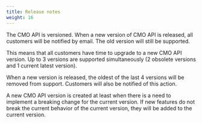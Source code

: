 ```yaml
---
title: Release notes
weight: 16
---
```

The CMO API is versioned. 
When a new version of CMO API is released, all customers will be notified by email. The old version will still be supported. 

This means that all customers have time to upgrade to a new CMO API version. Up to 3 versions are supported simultaneously (2 obsolete versions and 1 current latest version). 

When a new version is released, the oldest of the last 4 versions will be removed from support. Customers will also be notified of this action. 

A new CMO API version is created at least when there is a need to implement a breaking change for the current version. If new features do not break the current behavior of the current version, they will be added to the current version.

